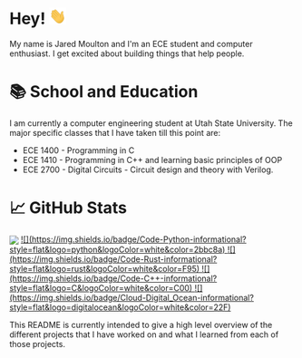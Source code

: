 [username]: jrmoulton

# Hey! <img src="https://raw.githubusercontent.com/jrmoulton/jrmoulton/master/images/wave.gif" width="30px">

My name is Jared Moulton and I'm an ECE student and computer enthusiast. I get excited about building things that help people. 

# 📚 School and Education

I am currently a computer engineering student at Utah State University. The major specific classes that I have taken till this point are:
- ECE 1400 - Programming in C
- ECE 1410 - Programming in C++ and learning basic principles of OOP
- ECE 2700 - Digital Circuits - Circuit design and theory with Verilog. 

# 📈 GitHub Stats
<img align="center" src="https://github-readme-stats.vercel.app/api/top-langs/?username=jrmoulton&hide=Jupyter Notebook, Makefile&title_color=ffffff&text_color=c9cacc&icon_color=2bbc8a&bg_color=1d1f21&count_private=true" />

<!---<img align="center" src="https://github-readme-stats.vercel.app/api?username=jrmoulton&show_icons=true&line_height=27&count_private=true&title_color=ffffff&text_color=c9cacc&icon_color=2bbc8a&bg_color=1d1f21" alt="Martin's GitHub Stats" /> --->

<a href="https://github.com/jrmoulton/Learn-DL/blob/master/dense.py">
  ![](https://img.shields.io/badge/Code-Python-informational?style=flat&logo=python&logoColor=white&color=2bbc8a)
</a>
<a href="https://github.com/jrmoulton/parallel_mandelbrot">
  ![](https://img.shields.io/badge/Code-Rust-informational?style=flat&logo=rust&logoColor=white&color=F95)
</a>
<a href="https://github.com/jrmoulton/Sodoku-Solver">
  ![](https://img.shields.io/badge/Code-C++-informational?style=flat&logo=C&logoColor=white&color=C00)
</a>
<a href="https://jrmoulton.com">
  ![](https://img.shields.io/badge/Cloud-Digital_Ocean-informational?style=flat&logo=digitalocean&logoColor=white&color=22F)
</a>

This README is currently intended to give a high level overview of the
different projects that I have worked on and what I learned from each of those
projects.


